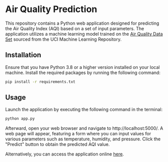 # Air Quality Prediction

This repository contains a Python web application designed for predicting the Air Quality Index (AQI) based on a set of input parameters. The application utilizes a machine learning model trained on the [Air Quality Data Set](https://archive.ics.uci.edu/ml/datasets/Air+Quality) sourced from the UCI Machine Learning Repository.

## Installation

Ensure that you have Python 3.8 or a higher version installed on your local machine. Install the required packages by running the following command:

```bash
pip install -r requirements.txt
```

## Usage

Launch the application by executing the following command in the terminal:

```bash
python app.py
```

Afterward, open your web browser and navigate to http://localhost:5000/. A web page will appear, featuring a form where you can input values for various parameters such as temperature, humidity, and pressure. Click the "Predict" button to obtain the predicted AQI value.

Alternatively, you can access the application online [here](^1^).


[^1^]: Insert your online application link here.

